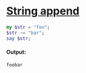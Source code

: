 [1]: https://rosettacode.org/wiki/String_append

# [String append][1]

```raku
my $str = "foo";
$str ~= "bar";
say $str;
```

#### Output:
```
foobar
```